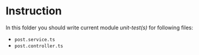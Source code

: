 # Instruction
In this folder you should write current module _unit-test(s)_ for following files:
 - `post.service.ts`
 - `post.controller.ts`
